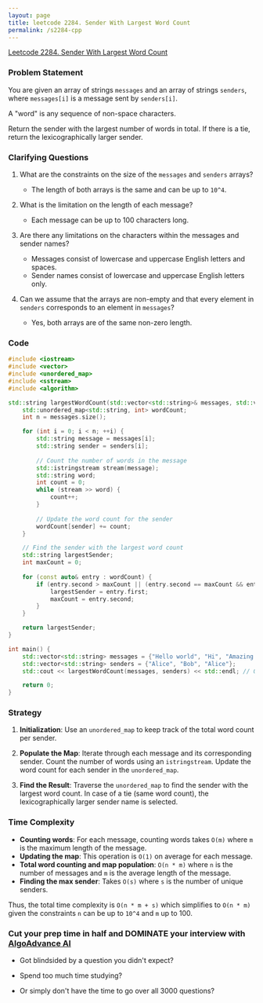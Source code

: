 ```yaml
---
layout: page
title: leetcode 2284. Sender With Largest Word Count
permalink: /s2284-cpp
---
```

[Leetcode 2284. Sender With Largest Word Count](https://algoadvance.github.io/algoadvance/l2284)
### Problem Statement

You are given an array of strings `messages` and an array of strings `senders`, where `messages[i]` is a message sent by `senders[i]`.

A "word" is any sequence of non-space characters.

Return the sender with the largest number of words in total. If there is a tie, return the lexicographically larger sender.

### Clarifying Questions

1. What are the constraints on the size of the `messages` and `senders` arrays?
   - The length of both arrays is the same and can be up to `10^4`.
   
2. What is the limitation on the length of each message?
   - Each message can be up to 100 characters long.

3. Are there any limitations on the characters within the messages and sender names?
   - Messages consist of lowercase and uppercase English letters and spaces.
   - Sender names consist of lowercase and uppercase English letters only.

4. Can we assume that the arrays are non-empty and that every element in `senders` corresponds to an element in `messages`?
   - Yes, both arrays are of the same non-zero length.

### Code

```cpp
#include <iostream>
#include <vector>
#include <unordered_map>
#include <sstream>
#include <algorithm>

std::string largestWordCount(std::vector<std::string>& messages, std::vector<std::string>& senders) {
    std::unordered_map<std::string, int> wordCount;
    int n = messages.size();

    for (int i = 0; i < n; ++i) {
        std::string message = messages[i];
        std::string sender = senders[i];
        
        // Count the number of words in the message
        std::istringstream stream(message);
        std::string word;
        int count = 0;
        while (stream >> word) {
            count++;
        }
        
        // Update the word count for the sender
        wordCount[sender] += count;
    }

    // Find the sender with the largest word count
    std::string largestSender;
    int maxCount = 0;
    
    for (const auto& entry : wordCount) {
        if (entry.second > maxCount || (entry.second == maxCount && entry.first > largestSender)) {
            largestSender = entry.first;
            maxCount = entry.second;
        }
    }

    return largestSender;
}

int main() {
    std::vector<std::string> messages = {"Hello world", "Hi", "Amazing Leetcode"};
    std::vector<std::string> senders = {"Alice", "Bob", "Alice"};
    std::cout << largestWordCount(messages, senders) << std::endl; // Output: Alice

    return 0;
}
```

### Strategy

1. **Initialization**: Use an `unordered_map` to keep track of the total word count per sender.

2. **Populate the Map**: Iterate through each message and its corresponding sender. Count the number of words using an `istringstream`. Update the word count for each sender in the `unordered_map`.

3. **Find the Result**: Traverse the `unordered_map` to find the sender with the largest word count. In case of a tie (same word count), the lexicographically larger sender name is selected.

### Time Complexity

- **Counting words**: For each message, counting words takes `O(m)` where `m` is the maximum length of the message.
- **Updating the map**: This operation is `O(1)` on average for each message.
- **Total word counting and map population**: `O(n * m)` where `n` is the number of messages and `m` is the average length of the message.
- **Finding the max sender**: Takes `O(s)` where `s` is the number of unique senders.

Thus, the total time complexity is `O(n * m + s)` which simplifies to `O(n * m)` given the constraints `n` can be up to `10^4` and `m` up to 100.


### Cut your prep time in half and DOMINATE your interview with [AlgoAdvance AI](https://algoAdvance.com)

- Got blindsided by a question you didn't expect?

- Spend too much time studying?

- Or simply don't have the time to go over all 3000 questions?

